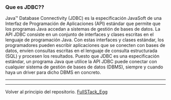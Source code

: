 ### Que es JDBC??

Java™ Database Connectivity (JDBC) es la especificación JavaSoft de una Interfaz de
Programación de Aplicaciones (API) estándar que permite que los programas Java accedan a
sistemas de gestión de bases de datos. La API JDBC consiste en un conjunto de interfaces y
clases escritas en el lenguaje de programación Java.
Con estas interfaces y clases estándar, los programadores pueden escribir aplicaciones que se
conecten con bases de datos, envíen consultas escritas en el lenguaje de consulta estructurada
(SQL) y procesen los resultados.
Puesto que JDBC es una especificación estándar, un programa Java que utilice la API JDBC
puede conectar con cualquier sistema de gestión de bases de datos (DBMS), siempre y cuando
haya un driver para dicho DBMS en concreto.

---
---

Volver al principio del repositorio. [FullSTack_Egg](https://github.com/megagringa/FullStack_Egg_Curso)